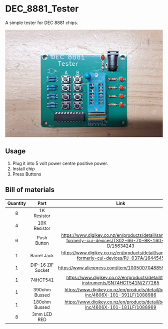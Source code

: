 # DEC_8881_Tester
A simple tester for DEC 8881 chips.

![Chip Tester PCB](images/DEC8881_tester.jpg "Chip Tester PCB")


## Usage ##
 1. Plug it into 5 volt power centre positive power.
 2. Install chip
 3. Press Buttons

## Bill of materials ##

| Quantity | Part | Link |
|:---:|:---:|:---:|
| 8 | 1K Resistor |  |
| 4 | 10K Resistor |  |
| 6 | Push Button | https://www.digikey.co.nz/en/products/detail/same-sky-formerly-cui-devices/TS02-66-70-BK-160-LCR-D/15634243 |
| 1 | Barrel Jack | https://www.digikey.co.nz/en/products/detail/same-sky-formerly-cui-devices/PJ-037A/1644545 |
| 1 | DIP-16 ZIF Socket | https://www.aliexpress.com/item/1005007048855354.html |
| 1 | 74HCT541 | https://www.digikey.co.nz/en/products/detail/texas-instruments/SN74HCT541N/277265 |
| 1 | 390ohm Bussed | https://www.digikey.co.nz/en/products/detail/bourns-inc/4606X-101-391LF/1088986 |
| 1 | 180ohm Bussed | https://www.digikey.co.nz/en/products/detail/bourns-inc/4606X-101-181LF/1088969 |
| 8 | 3mm LED RED |  |